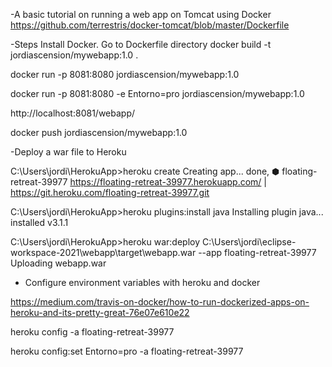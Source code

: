 -A basic tutorial on running a web app on Tomcat using Docker
https://github.com/terrestris/docker-tomcat/blob/master/Dockerfile

-Steps
Install Docker.
Go to Dockerfile directory
docker build -t jordiascension/mywebapp:1.0 .

docker run -p 8081:8080 jordiascension/mywebapp:1.0  

docker run -p 8081:8080 -e Entorno=pro jordiascension/mywebapp:1.0  

http://localhost:8081/webapp/

docker push jordiascension/mywebapp:1.0

-Deploy a war file to Heroku

C:\Users\jordi\HerokuApp>heroku create
Creating app... done, ⬢ floating-retreat-39977
https://floating-retreat-39977.herokuapp.com/ | https://git.heroku.com/floating-retreat-39977.git

C:\Users\jordi\HerokuApp>heroku plugins:install java
Installing plugin java... installed v3.1.1

C:\Users\jordi\HerokuApp>heroku war:deploy C:\Users\jordi\eclipse-workspace-2021\webapp\target\webapp.war --app floating-retreat-39977
Uploading webapp.war


- Configure environment variables with heroku and docker

https://medium.com/travis-on-docker/how-to-run-dockerized-apps-on-heroku-and-its-pretty-great-76e07e610e22

heroku config -a floating-retreat-39977

heroku config:set Entorno=pro -a floating-retreat-39977